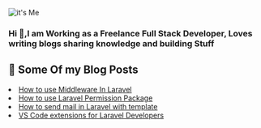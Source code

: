 ![it's Me](https://larachamp.com/wp-content/uploads/2022/08/laravel-middleware-1.png)
<h3> Hi 👋,I am Working as a Freelance Full Stack Developer, Loves writing blogs sharing knowledge and building Stuff </h3>
</ul>
<h2>🧾 Some Of my Blog Posts </h2> 
<li> <a href="https://larachamp.com/how-to-use-middleware-in-laravel/"> How to use Middleware In Laravel</a></li>
<li> <a href="https://larachamp.com/how-to-use-laravel-permission-package/"> How to use Laravel Permission Package</a> </li>
<li> <a href="https://larachamp.com/how-to-send-mail-in-laravel-with-template/"> How to send mail in Laravel with template</a> </li>
<li> <a href="https://larachamp.com/vs-code-extensions-for-laravel-developers/"> VS Code extensions for Laravel Developers</li>
</ul>
